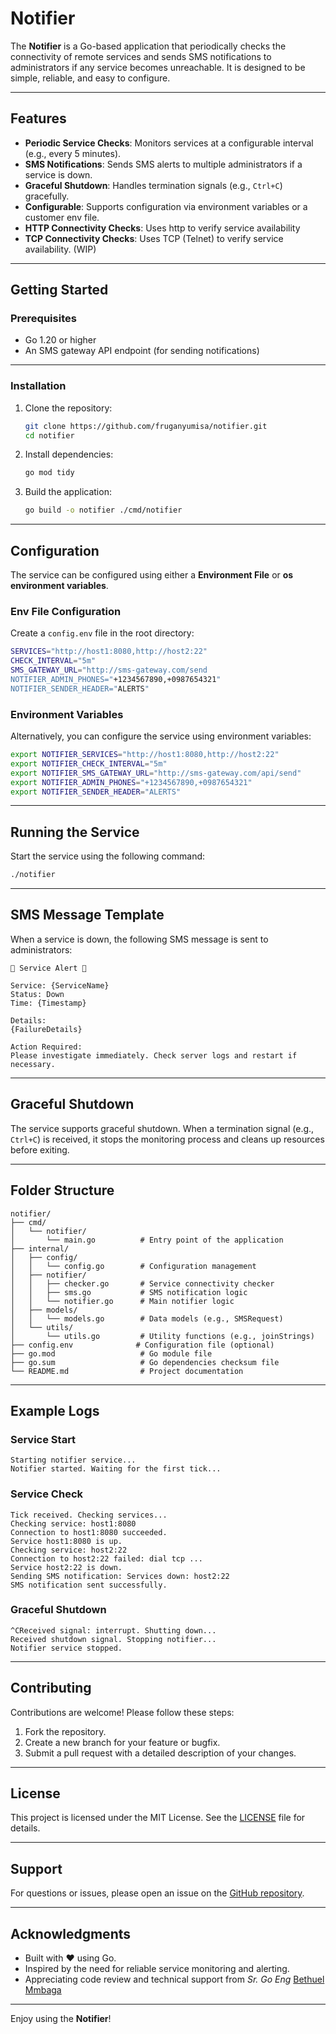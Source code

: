 # Notifier

The **Notifier** is a Go-based application that periodically checks the connectivity of remote services and sends SMS notifications to administrators if any service becomes unreachable. It is designed to be simple, reliable, and easy to configure.

---

## Features

- **Periodic Service Checks**: Monitors services at a configurable interval (e.g., every 5 minutes).
- **SMS Notifications**: Sends SMS alerts to multiple administrators if a service is down.
- **Graceful Shutdown**: Handles termination signals (e.g., `Ctrl+C`) gracefully.
- **Configurable**: Supports configuration via environment variables or a customer env file.
- **HTTP Connectivity Checks**: Uses http to verify service availability
- **TCP Connectivity Checks**: Uses TCP (Telnet) to verify service availability. (WIP)


---

## Getting Started

### Prerequisites

- Go 1.20 or higher
- An SMS gateway API endpoint (for sending notifications)

---

### Installation

1. Clone the repository:
   ```bash
   git clone https://github.com/fruganyumisa/notifier.git
   cd notifier
   ```

2. Install dependencies:
   ```bash
   go mod tidy
   ```

3. Build the application:
   ```bash
   go build -o notifier ./cmd/notifier
   ```

---

## Configuration

The service can be configured using either a **Environment File** or **os environment variables**.

### Env File Configuration

Create a `config.env` file in the root directory:

```bash
SERVICES="http://host1:8080,http://host2:22"
CHECK_INTERVAL="5m"
SMS_GATEWAY_URL="http://sms-gateway.com/send
NOTIFIER_ADMIN_PHONES="+1234567890,+0987654321"
NOTIFIER_SENDER_HEADER="ALERTS"
```

### Environment Variables

Alternatively, you can configure the service using environment variables:

```bash
export NOTIFIER_SERVICES="http://host1:8080,http://host2:22"
export NOTIFIER_CHECK_INTERVAL="5m"
export NOTIFIER_SMS_GATEWAY_URL="http://sms-gateway.com/api/send"
export NOTIFIER_ADMIN_PHONES="+1234567890,+0987654321"
export NOTIFIER_SENDER_HEADER="ALERTS"
```

---

## Running the Service

Start the service using the following command:

```bash
./notifier
```

---

## SMS Message Template

When a service is down, the following SMS message is sent to administrators:

```
🚨 Service Alert 🚨

Service: {ServiceName}
Status: Down
Time: {Timestamp}

Details:
{FailureDetails}

Action Required:
Please investigate immediately. Check server logs and restart if necessary.
```

---

## Graceful Shutdown

The service supports graceful shutdown. When a termination signal (e.g., `Ctrl+C`) is received, it stops the monitoring process and cleans up resources before exiting.

---

## Folder Structure

```
notifier/
├── cmd/
│   └── notifier/
│       └── main.go          # Entry point of the application
├── internal/
│   ├── config/
│   │   └── config.go        # Configuration management
│   ├── notifier/
│   │   ├── checker.go       # Service connectivity checker
│   │   ├── sms.go           # SMS notification logic
│   │   └── notifier.go      # Main notifier logic
│   ├── models/
│   │   └── models.go        # Data models (e.g., SMSRequest)
│   └── utils/
│       └── utils.go         # Utility functions (e.g., joinStrings)
├── config.env              # Configuration file (optional)
├── go.mod                   # Go module file
├── go.sum                   # Go dependencies checksum file
└── README.md                # Project documentation
```

---

## Example Logs

### Service Start
```
Starting notifier service...
Notifier started. Waiting for the first tick...
```

### Service Check
```
Tick received. Checking services...
Checking service: host1:8080
Connection to host1:8080 succeeded.
Service host1:8080 is up.
Checking service: host2:22
Connection to host2:22 failed: dial tcp ...
Service host2:22 is down.
Sending SMS notification: Services down: host2:22
SMS notification sent successfully.
```

### Graceful Shutdown
```
^CReceived signal: interrupt. Shutting down...
Received shutdown signal. Stopping notifier...
Notifier service stopped.
```

---

## Contributing

Contributions are welcome! Please follow these steps:

1. Fork the repository.
2. Create a new branch for your feature or bugfix.
3. Submit a pull request with a detailed description of your changes.

---

## License

This project is licensed under the MIT License. See the [LICENSE](LICENSE) file for details.

---

## Support

For questions or issues, please open an issue on the [GitHub repository](https://github.com/fruganyumisa/notifier).

---

## Acknowledgments

- Built with ❤️ using Go.
- Inspired by the need for reliable service monitoring and alerting.
- Appreciating code review and technical support from _Sr. Go Eng_  [Bethuel Mmbaga](https://github.com/bcmmbaga)

---

Enjoy using the  **Notifier**! 